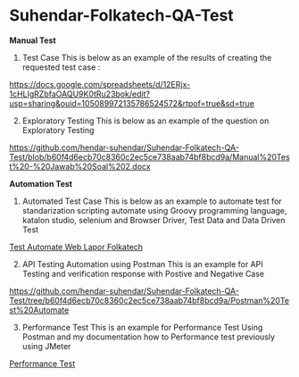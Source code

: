 # Suhendar-Folkatech-QA-Test

**Manual Test**
1. Test Case
This is below as an example of the results of creating the requested test case :

https://docs.google.com/spreadsheets/d/12ERjx-1cHLIgRZbfaOAQU9K0tRu23bok/edit?usp=sharing&ouid=105089972135786524572&rtpof=true&sd=true

2. Exploratory Testing
This is below as an example of the question on Exploratory Testing

https://github.com/hendar-suhendar/Suhendar-Folkatech-QA-Test/blob/b60f4d6ecb70c8360c2ec5ce738aab74bf8bcd9a/Manual%20Test%20-%20Jawab%20Soal%202.docx
   

**Automation Test**
1. Automated Test Case
This is below as an example to automate test for standarization scripting automate using Groovy programming language, katalon studio, selenium and Browser Driver, Test Data and Data Driven Test

[Test Automate Web Lapor Folkatech](https://github.com/hendar-suhendar/Suhendar-Folkatech-QA-Test/tree/b60f4d6ecb70c8360c2ec5ce738aab74bf8bcd9a/Test%20Automate%20Web%20Lapor%20Folkatech)

2. API Testing Automation using Postman
This is an example for API Testing and verification response with Postive and Negative Case

https://github.com/hendar-suhendar/Suhendar-Folkatech-QA-Test/tree/b60f4d6ecb70c8360c2ec5ce738aab74bf8bcd9a/Postman%20Test%20Automate


3. Performance Test
This is an example for Performance Test Using Postman and my documentation how to Performance test previously using JMeter 

[Performance Test](https://github.com/hendar-suhendar/Suhendar-Folkatech-QA-Test/tree/b60f4d6ecb70c8360c2ec5ce738aab74bf8bcd9a/Performance%20Test)


